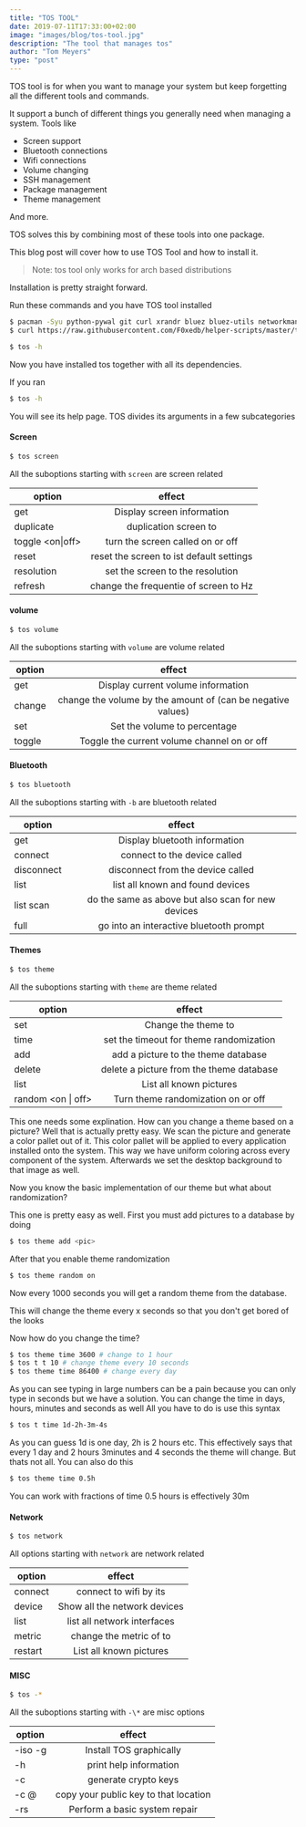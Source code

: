 ```yaml
---
title: "TOS TOOL"
date: 2019-07-11T17:33:00+02:00
image: "images/blog/tos-tool.jpg"
description: "The tool that manages tos"
author: "Tom Meyers"
type: "post"
---
```


TOS tool is for when you want to manage your system but keep forgetting all the different tools and commands.

It support a bunch of different things you generally need when managing a system.
Tools like

- Screen support
- Bluetooth connections
- Wifi connections
- Volume changing
- SSH management
- Package management
- Theme management

And more.

TOS solves this by combining most of these tools into one package.

This blog post will cover how to use TOS Tool and how to install it.

> Note: tos tool only works for arch based distributions

Installation is pretty straight forward.

Run these commands and you have TOS tool installed

```bash
$ pacman -Syu python-pywal git curl xrandr bluez bluez-utils networkmanager
$ curl https://raw.githubusercontent.com/F0xedb/helper-scripts/master/tos > /usr/bin/tos

$ tos -h
```

Now you have installed tos together with all its dependencies.

If you ran

```bash
$ tos -h
```

You will see its help page.
TOS divides its arguments in a few subcategories

#### Screen

```bash
$ tos screen
```

All the suboptions starting with `screen` are screen related

| option                |                      effect                       |
| --------------------- | :-----------------------------------------------: |
| get                   |            Display screen information             |
| duplicate <in> <out>  |         duplication screen <in> to <out>          |
| toggle <in> <on\|off> |       turn the screen called <in> on or off       |
| reset <in>            |   reset the screen <in> to ist default settings   |
| resolution <in> <res> |    set the screen <in> to the resolution <res>    |
| refresh <in> <rate>   | change the frequentie of screen <in> to <rate> Hz |

#### volume

```bash
$ tos volume
```

All the suboptions starting with `volume` are volume related

| option        |                              effect                               |
| ------------- | :---------------------------------------------------------------: |
| get           |                Display current volume information                 |
| change <num>  | change the volume by the amount of <num> (can be negative values) |
| set <percent> |              Set the volume to <percent> percentage               |
| toggle        |            Toggle the current volume channel on or off            |

#### Bluetooth

```bash
$ tos bluetooth
```

All the suboptions starting with `-b` are bluetooth related

| option           |                       effect                       |
| ---------------- | :------------------------------------------------: |
| get              |           Display bluetooth information            |
| connect <dev>    |         connect to the device called <dev>         |
| disconnect <dev> |      disconnect from the device called <dev>       |
| list             |          list all known and found devices          |
| list scan        | do the same as above but also scan for new devices |
| full             |      go into an interactive bluetooth prompt       |

#### Themes

```bash
$ tos theme
```

All the suboptions starting with `theme` are theme related

| option             |                  effect                  |
| ------------------ | :--------------------------------------: |
| set <pic>          |        Change the theme to <pic>         |
| time <time>        | set the timeout for theme randomization  |
| add <pic>          |   add a picture to the theme database    |
| delete <pic>       | delete a picture from the theme database |
| list               |         List all known pictures          |
| random <on \| off> |    Turn theme randomization on or off    |

This one needs some explination. How can you change a theme based on a picture?
Well that is actually pretty easy. We scan the picture and generate a color pallet out of it. This color pallet will be applied to every application installed onto the system. This way we have uniform coloring across every component of the system.
Afterwards we set the desktop background to that image as well.

Now you know the basic implementation of our theme but what about randomization?

This one is pretty easy as well. First you must add pictures to a database by doing

```bash
$ tos theme add <pic>
```

After that you enable theme randomization

```bash
$ tos theme random on
```

Now every 1000 seconds you will get a random theme from the database.

This will change the theme every x seconds so that you don't get bored of the looks

Now how do you change the time?

```bash
$ tos theme time 3600 # change to 1 hour
$ tos t t 10 # change theme every 10 seconds
$ tos theme time 86400 # change every day
```

As you can see typing in large numbers can be a pain because you can only type in seconds but we have a solution. You can change the time in days, hours, minutes and seconds as well All you have to do is use this syntax

```bash
$ tos t time 1d-2h-3m-4s
```

As you can guess 1d is one day, 2h is 2 hours etc.
This effectively says that every 1 day and 2 hours 3minutes and 4 seconds the theme will change. But thats not all. You can also do this

```bash
$ tos theme time 0.5h
```

You can work with fractions of time 0.5 hours is effectively 30m

#### Network

```bash
$ tos network
```

All options starting with `network` are network related

| option                     |                   effect                    |
| -------------------------- | :-----------------------------------------: |
| connect <ssid>             |        connect to wifi by its <ssid>        |
| device                     |        Show all the network devices         |
| list                       |         list all network interfaces         |
| metric <interface> <value> | change the metric of <interface> to <value> |
| restart                    |           List all known pictures           |

#### MISC

```bash
$ tos -*
```

All the suboptions starting with `-\*` are misc options

| option              |                              effect                              |
| ------------------- | :--------------------------------------------------------------: |
| -iso -g             |                     Install TOS graphically                      |
| -h                  |                      print help information                      |
| -c                  |                       generate crypto keys                       |
| -c <user>@<ip>      |              copy your public key to that location               |
| -rs                 |                  Perform a basic system repair                   |
